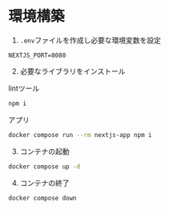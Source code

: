 # 環境構築

1. `.env`ファイルを作成し必要な環境変数を設定

```env
NEXTJS_PORT=8080
```

2. 必要なライブラリをインストール

lintツール

```bash
npm i
```

アプリ

```bash
docker compose run --rm nextjs-app npm i
```

3. コンテナの起動

```bash
docker compose up -d
```

4. コンテナの終了

```bash
docker compose down
```